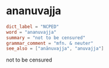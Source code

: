 # ananuvajja

``` toml
dict_label = "NCPED"
word = "ananuvajja"
summary = "not to be censured"
grammar_comment = "mfn. & neuter"
see_also = ["anānuvajja", "anuvajja"]
```

not to be censured

